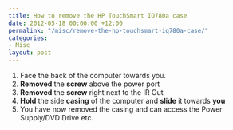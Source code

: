 ```yaml
---
title: How to remove the HP TouchSmart IQ780a case
date: 2012-05-18 00:00:00 +12:00
permalink: "/misc/remove-the-hp-touchsmart-iq780a-case/"
categories:
- Misc
layout: post
---
```


  1. Face the back of the computer towards you.
  2. **Removed** the **screw** above the power port
  3. **Removed** the **screw** right next to the IR Out
  4. **Hold** the side **casing** of the computer and **slide** it towards **you**
  5. You have now removed the casing and can access the Power Supply/DVD Drive etc.
